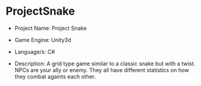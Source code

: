 # ProjectSnake
* Project Name: Project Snake

* Game Engine: Unity3d

* Language/s: C#

* Description: A grid type game similar to a classic snake but with a twist. NPCs are your ally or enemy. They all have different statistics on how they combat againts each other.